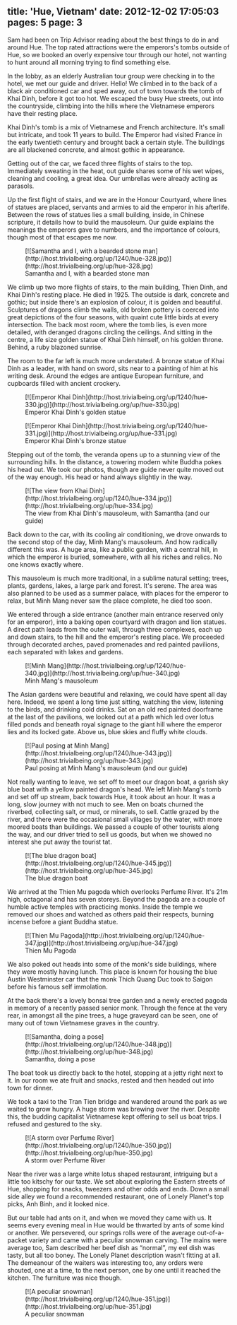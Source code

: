 title: 'Hue, Vietnam'
date: 2012-12-02 17:05:03
pages: 5
page: 3
---

Sam had been on Trip Advisor reading about the best things to do in and around Hue. The top rated attractions were the emperors's tombs outside of Hue, so we booked an overly expensive tour through our hotel, not wanting to hunt around all morning trying to find something else.

In the lobby, as an elderly Australian tour group were checking in to the hotel, we met our guide and driver. Hello! We climbed in to the back of a black air conditioned car and sped away, out of town towards the tomb of Khai Dinh, before it got too hot. We escaped the busy Hue streets, out into the countryside, climbing into the hills where the Vietnamese emperors have their resting place.

Khai Dinh's tomb is a mix of Vietnamese and French architecture. It's small but intricate, and took 11 years to build. The Emperor had visited France in the early twentieth century and brought back a certain style. The buildings are all blackened concrete, and almost gothic in appearance.

Getting out of the car, we faced three flights of stairs to the top. Immediately sweating in the heat, out guide shares some of his wet wipes, cleaning and cooling, a great idea. Our umbrellas were already acting as parasols.

Up the first flight of stairs, and we are in the Honour Courtyard, where lines of statues are placed, servants and armies to aid the emperor in his afterlife. Between the rows of statues lies a small building, inside, in Chinese scripture, it details how to build the mausoleum. Our guide explains the meanings the emperors gave to numbers, and the importance of colours, though most of that escapes me now.

<figure class="generated-figure generated-figure--retina generated-figure--620 generated-figure--landscape">[![Samantha and I, with a bearded stone man](http://host.trivialbeing.org/up/1240/hue-328.jpg)](http://host.trivialbeing.org/up/hue-328.jpg)<figcaption class="generated-figure-caption">Samantha and I, with a bearded stone man</figcaption></figure>

We climb up two more flights of stairs, to the main building, Thien Dinh, and Khai Dinh's resting place. He died in 1925\. The outside is dark, concrete and gothic; but inside there's an explosion of colour, it is golden and beautiful. Sculptures of dragons climb the walls, old broken pottery is coerced into great depictions of the four seasons, with quaint cute little birds at every intersection. The back most room, where the tomb lies, is even more detailed, with deranged dragons circling the ceilings. And sitting in the centre, a life size golden statue of Khai Dinh himself, on his golden throne. Behind, a ruby blazoned sunrise.

The room to the far left is much more understated. A bronze statue of Khai Dinh as a leader, with hand on sword, sits near to a painting of him at his writing desk. Around the edges are antique European furniture, and cupboards filled with ancient crockery.

<figure class="generated-figure generated-figure--retina generated-figure--620 generated-figure--landscape">[![Emperor Khai Dinh](http://host.trivialbeing.org/up/1240/hue-330.jpg)](http://host.trivialbeing.org/up/hue-330.jpg)<figcaption class="generated-figure-caption">Emperor Khai Dinh's golden statue</figcaption></figure>

<figure class="generated-figure generated-figure--retina generated-figure--620 generated-figure--portrait">[![Emperor Khai Dinh](http://host.trivialbeing.org/up/1240/hue-331.jpg)](http://host.trivialbeing.org/up/hue-331.jpg)<figcaption class="generated-figure-caption">Emperor Khai Dinh's bronze statue</figcaption></figure>

Stepping out of the tomb, the veranda opens up to a stunning view of the surrounding hills. In the distance, a towering modern white Buddha pokes his head out. We took our photos, though are guide never quite moved out of the way enough. His head or hand always slightly in the way.

<figure class="generated-figure generated-figure--retina generated-figure--620 generated-figure--landscape">[![The view from Khai Dinh](http://host.trivialbeing.org/up/1240/hue-334.jpg)](http://host.trivialbeing.org/up/hue-334.jpg)<figcaption class="generated-figure-caption">The view from Khai Dinh's mausoleum, with Samantha (and our guide)</figcaption></figure>

Back down to the car, with its cooling air conditioning, we drove onwards to the second stop of the day, Minh Mang's mausoleum. And how radically different this was. A huge area, like a public garden, with a central hill, in which the emperor is buried, somewhere, with all his riches and relics. No one knows exactly where.

This mausoleum is much more traditional, in a sublime natural setting; trees, plants, gardens, lakes, a large park and forest. It's serene. The area was also planned to be used as a summer palace, with places for the emperor to relax, but Minh Mang never saw the place complete, he died too soon.

We entered through a side entrance (another main entrance reserved only for an emperor), into a baking open courtyard with dragon and lion statues. A direct path leads from the outer wall, through three complexes, each up and down stairs, to the hill and the emperor's resting place. We proceeded through decorated arches, paved promenades and red painted pavilions, each separated with lakes and gardens.

<figure class="generated-figure generated-figure--retina generated-figure--620 generated-figure--landscape">[![Minh Mang](http://host.trivialbeing.org/up/1240/hue-340.jpg)](http://host.trivialbeing.org/up/hue-340.jpg)<figcaption class="generated-figure-caption">Minh Mang's mausoleum</figcaption></figure>

The Asian gardens were beautiful and relaxing, we could have spent all day here. Indeed, we spent a long time just sitting, watching the view, listening to the birds, and drinking cold drinks. Sat on an old red painted doorframe at the last of the pavilions, we looked out at a path which led over lotus filled ponds and beneath royal signage to the giant hill where the emperor lies and its locked gate. Above us, blue skies and fluffy white clouds.

<figure class="generated-figure generated-figure--retina generated-figure--620 generated-figure--landscape">[![Paul posing at Minh Mang](http://host.trivialbeing.org/up/1240/hue-343.jpg)](http://host.trivialbeing.org/up/hue-343.jpg)<figcaption class="generated-figure-caption">Paul posing at Minh Mang's mausoleum (and our guide)</figcaption></figure>

Not really wanting to leave, we set off to meet our dragon boat, a garish sky blue boat with a yellow painted dragon's head. We left Minh Mang's tomb and set off up stream, back towards Hue, it took about an hour. It was a long, slow journey with not much to see. Men on boats churned the riverbed, collecting salt, or mud, or minerals, to sell. Cattle grazed by the river, and there were the occasional small villages by the water, with more moored boats than buildings. We passed a couple of other tourists along the way, and our driver tried to sell us goods, but when we showed no interest she put away the tourist tat.

<figure class="generated-figure generated-figure--retina generated-figure--620 generated-figure--landscape">[![The blue dragon boat](http://host.trivialbeing.org/up/1240/hue-345.jpg)](http://host.trivialbeing.org/up/hue-345.jpg)<figcaption class="generated-figure-caption">The blue dragon boat</figcaption></figure>

We arrived at the Thien Mu pagoda which overlooks Perfume River. It's 21m high, octagonal and has seven storeys. Beyond the pagoda are a couple of humble active temples with practicing monks. Inside the temple we removed our shoes and watched as others paid their respects, burning incense before a giant Buddha statue.

<figure class="generated-figure generated-figure--retina generated-figure--620 generated-figure--portrait">[![Thien Mu Pagoda](http://host.trivialbeing.org/up/1240/hue-347.jpg)](http://host.trivialbeing.org/up/hue-347.jpg)<figcaption class="generated-figure-caption">Thien Mu Pagoda</figcaption></figure>

We also poked out heads into some of the monk's side buildings, where they were mostly having lunch. This place is known for housing the blue Austin Westminster car that the monk Thich Quang Duc took to Saigon before his famous self immolation.

At the back there's a lovely bonsai tree garden and a newly erected pagoda in memory of a recently passed senior monk. Through the fence at the very rear, in amongst all the pine trees, a huge graveyard can be seen, one of many out of town Vietnamese graves in the country.

<figure class="generated-figure generated-figure--retina generated-figure--620 generated-figure--portrait">[![Samantha, doing a pose](http://host.trivialbeing.org/up/1240/hue-348.jpg)](http://host.trivialbeing.org/up/hue-348.jpg)<figcaption class="generated-figure-caption">Samantha, doing a pose</figcaption></figure>

The boat took us directly back to the hotel, stopping at a jetty right next to it. In our room we ate fruit and snacks, rested and then headed out into town for dinner.

We took a taxi to the Tran Tien bridge and wandered around the park as we waited to grow hungry. A huge storm was brewing over the river. Despite this, the budding capitalist Vietnamese kept offering to sell us boat trips. I refused and gestured to the sky.

<figure class="generated-figure generated-figure--retina generated-figure--620 generated-figure--landscape">[![A storm over Perfume River](http://host.trivialbeing.org/up/1240/hue-350.jpg)](http://host.trivialbeing.org/up/hue-350.jpg)<figcaption class="generated-figure-caption">A storm over Perfume River</figcaption></figure>

Near the river was a large white lotus shaped restaurant, intriguing but a little too kitschy for our taste. We set about exploring the Eastern streets of Hue, shopping for snacks, tweezers and other odds and ends. Down a small side alley we found a recommended restaurant, one of Lonely Planet's top picks, Anh Binh, and it looked nice.

But our table had ants on it, and when we moved they came with us. It seems every evening meal in Hue would be thwarted by ants of some kind or another. We persevered, our springs rolls were of the average out-of-a-packet variety and came with a peculiar snowman carving. The mains were average too, Sam described her beef dish as “normal”, my eel dish was tasty, but all too boney. The Lonely Planet description wasn't fitting at all. The demeanour of the waiters was interesting too, any orders were shouted, one at a time, to the next person, one by one until it reached the kitchen. The furniture was nice though.

<figure class="generated-figure generated-figure--retina generated-figure--620 generated-figure--landscape">[![A peculiar snowman](http://host.trivialbeing.org/up/1240/hue-351.jpg)](http://host.trivialbeing.org/up/hue-351.jpg)<figcaption class="generated-figure-caption">A peculiar snowman</figcaption></figure>
